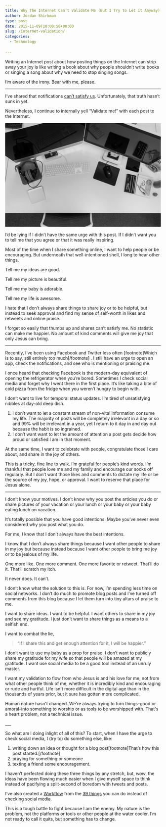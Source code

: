 ```yaml
---
title: Why The Internet Can’t Validate Me (But I Try to Let it Anyway)
author: Jordan Shirkman
type: post
date: 2015-11-09T10:00:58+00:00
slug: /internet-validation/
categories:
  - Technology

---
```

Writing an Internet post about how posting things on the Internet can strip away your joy is like writing a book about why people shouldn’t write books or singing a song about why we need to stop singing songs.

I’m aware of the irony. Bear with me, please.

* * *

I’ve shared that notifications [can’t satisfy us](https://jshirk.com/blog/living-for-notifications/). Unfortunately, that truth hasn’t sunk in yet.

Nevertheless, I continue to internally yell “Validate me!” with each post to the Internet.

![Image](/static/images/computers.jpeg) 

I’d be lying if I didn’t have the same urge with this post. If I didn’t want you to tell me that you agree or that it was really inspiring.

Most of the time when I share something online, I want to help people or be encouraging. But underneath that well-intentioned shell, I long to hear other things.

Tell me my ideas are good.

Tell me my picture is beautiful.

Tell me my baby is adorable.

Tell me my life is awesome.

I hate that I don’t always share things to share joy or to be helpful, but instead to seek approval and find my sense of self-worth in likes and retweets and online praise.

I forget so easily that thumbs up and shares can’t satisfy me. No statistic can make me happier. No amount of kind comments will give me joy that only Jesus can bring.

* * *

Recently, I’ve been using Facebook and Twitter less often [footnote]Which is to say, still entirely too much[/footnote] . I still have an urge to open an app, check the notifications, and see who is mentioning or praising me.

I once heard that checking Facebook is the modern-day equivalent of opening the refrigerator when you’re bored. Sometimes I check social media and forget why I went there in the first place. It’s like taking a bite of cold pizza from the fridge when you weren’t hungry to begin with.

I don’t want to live for temporal status updates. I’m tired of unsatisfying nibbles at day-old deep dish.

  1. I don’t want to let a constant stream of non-vital information consume my life. The majority of posts will be completely irrelevant in a day or so and 99% will be irrelevant in a year, yet I return to it day in and day out because the habit is so ingrained.
  2. I don’t want want to let the amount of attention a post gets decide how proud or satisfied I am in that moment.

At the same time, I want to celebrate with people, congratulate those I care about, and share in the joy of others.

This is a tricky, fine line to walk. I’m grateful for people’s kind words. I’m thankful that people love me and my family and encourage our socks off regularly. But I don’t want those likes and comments to dictate my life or be the source of my joy, hope, or approval. I want to reserve that place for Jesus alone.

* * *

I don’t know your motives. I don’t know why you post the articles you do or share pictures of your vacation or your lunch or your baby or your baby eating lunch on vacation.

It’s totally possible that you have good intentions. Maybe you’ve never even considered why you post what you do.

For me, I know that I don’t always have the best intentions.

I know that I don’t always share things because I want other people to share in my joy but because instead because I want other people to bring me joy or to be jealous of my life.

One more like. One more comment. One more favorite or retweet. That’ll do it. That’ll scratch my itch.

It never does. It can’t.

I don’t know what the solution to this is. For now, I’m spending less time on social networks. I don’t do much to promote blog posts and I’ve turned off comments from this blog because I let them turn into tiny altars of praise to me.

I want to share ideas. I want to be helpful. I want others to share in my joy and see my gratitude. I just don’t want to share things as a means to a selfish end.

I want to combat the lie,

> “If I share this and get enough attention for it, I will be happier.”

I don’t want to use my baby as a prop for praise. I don’t want to publicly share my gratitude for my wife so that people will be amazed at my gratitude. I want use social media to be a good tool instead of an unruly master.

I want my validation to flow from who Jesus is and his love for me, not from what other people think of me, whether it is incredibly kind and encouraging or rude and hurtful. Life isn't more difficult in the digital age than in the thousands of years prior, but it sure has gotten more complicated.

Human nature hasn't changed. We're always trying to turn things–good or amoral–into something to worship or as tools to be worshipped with. That's a heart problem, not a technical issue.

\___

So what am I doing inlight of all of this? To start, when I have the urge to check social media, I (try to) do something else, like:

  1. writing down an idea or thought for a blog post[footnote]That’s how this post started.[/footnote]
  2. praying for something or someone
  3. texting a friend some encouragement.

I haven’t perfected doing these three things by any stretch, but, _wow_, the ideas have been flowing much easier when I give myself space to think instead of pacifying a split-second of boredom with tweets and posts.

I’ve also created a [Workflow](https://workflow.is/workflows/0e28e38ef6934fa086245b4408a0831f) from the [39 things](https://jshirk.com/blog/not-social-media/) you can do instead of checking social media.

This is a tough battle to fight because I am the enemy. My nature is the problem, not the platforms or tools or other people at the water cooler. I’m not ready to call it quits, but something has to change.
